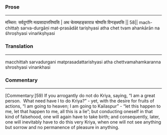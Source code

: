 ### Prose 
 --- 
मच्चित्त: सर्वदुर्गाणि मत्प्रसादात्तरिष्यसि |
अथ चेत्वमहङ्कारान्न श्रोष्यसि विनङ्क्ष्यसि || 58||
mach-chittaḥ sarva-durgāṇi mat-prasādāt tariṣhyasi
atha chet tvam ahankārān na śhroṣhyasi vinaṅkṣhyasi

### Translation 
 --- 
macchittah sarvadurgani matprasadattarishyasi atha chettvamahamkaranna shroshyasi vinankhasi

### Commentary 
 --- 
[Commentary:]59) If you arrogantly do not do Kriya, saying, “I am a great person.  What need have I to do Kriya?” - yet, with the desire for fruits of actions, “I am going to heaven; I am going to Kailaspur” - “let this happen to me, let that happen to me, all this is a lie”; but conducting oneself in that kind of falsehood, one will again have to take birth; and consequently, later, one will inevitably have to do this very Kriya, when one will not see anything but sorrow and no permanence of pleasure in anything.